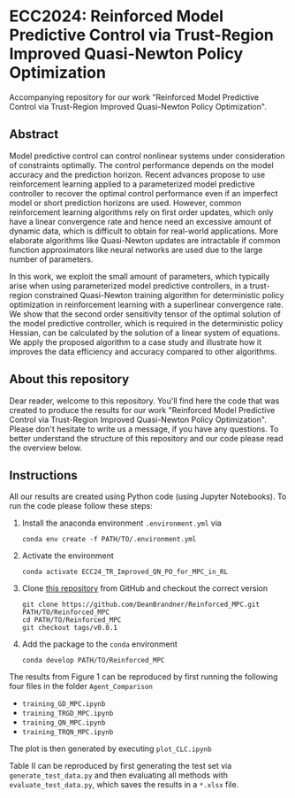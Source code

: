 # ECC2024: Reinforced Model Predictive Control via Trust-Region Improved Quasi-Newton Policy Optimization
Accompanying repository for our work "Reinforced Model Predictive Control via Trust-Region Improved Quasi-Newton Policy Optimization".

## Abstract
Model predictive control can control nonlinear systems under consideration of constraints optimally. The control performance depends on the model accuracy and the prediction horizon. Recent advances propose to use reinforcement learning applied to a parameterized model predictive controller to recover the optimal control performance even if an imperfect model or short prediction horizons are used. However, common reinforcement learning algorithms rely on first order updates, which only have a linear convergence rate and hence need an excessive amount of dynamic data, which is difficult to obtain for real-world applications. More elaborate algorithms like Quasi-Newton updates are intractable if common function approximators like neural networks are used due to the large number of parameters.

In this work, we exploit the small amount of parameters, which typically arise when using parameterized model predictive controllers, in a trust-region constrained Quasi-Newton training algorithm for deterministic policy optimization in reinforcement learning with a superlinear convergence rate. We show that the second order sensitivity tensor of the optimal solution of the model predictive controller, which is required in the deterministic policy Hessian, can be calculated by the solution of a linear system of equations. We apply the proposed algorithm to a case study and illustrate how it improves the data efficiency and accuracy compared to other algorithms.

## About this repository
Dear reader,
welcome to this repository. You'll find here the code that was created to produce the results for our work "Reinforced Model Predictive Control via Trust-Region Improved Quasi-Newton Policy Optimization". Please don't hesitate to write us a message, if you have any questions. To better understand the structure of this repository and our code please read the overview below.

## Instructions
All our results are created using Python code (using Jupyter Notebooks).
To run the code please follow these steps:
1) Install the anaconda environment ``.environment.yml`` via 
   ```
   conda env create -f PATH/TO/.environment.yml
   ```
2) Activate the environment
   ```
   conda activate ECC24_TR_Improved_QN_PO_for_MPC_in_RL
   ```
3) Clone [this repository](https://github.com/DeanBrandner/Reinforced_MPC.git) from GitHub and checkout the correct version
    ```
    git clone https://github.com/DeanBrandner/Reinforced_MPC.git PATH/TO/Reinforced_MPC 
	cd PATH/TO/Reinforced_MPC
	git checkout tags/v0.0.1
	```
5) Add the package to the ``conda`` environment
   ```
   conda develop PATH/TO/Reinforced_MPC
   ```

The results from Figure 1 can be reproduced by first running the following four files in the folder ``Agent_Comparison``
* ``training_GD_MPC.ipynb``
* ``training_TRGD_MPC.ipynb``
* ``training_QN_MPC.ipynb``
* ``training_TRQN_MPC.ipynb``

The plot is then generated by executing ``plot_CLC.ipynb``

Table II can be reproduced by first generating the test set via ``generate_test_data.py`` and then evaluating all methods with ``evaluate_test_data.py``, which saves the results in a ``*.xlsx`` file.
